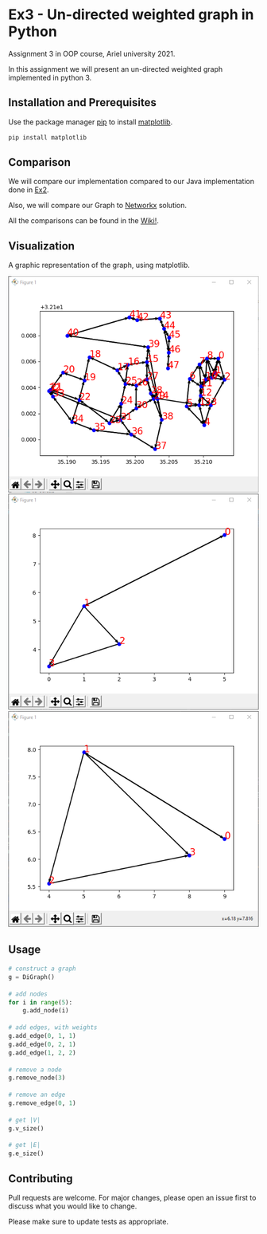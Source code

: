 # Ex3 - Un-directed weighted graph in Python

Assignment 3 in OOP course, Ariel university 2021.

In this assignment we will present an un-directed weighted graph implemented
in python 3.


## Installation and Prerequisites

Use the package manager [pip](https://pip.pypa.io/en/stable/) to install [matplotlib](https://matplotlib.org/3.1.1/index.html).

```bash
pip install matplotlib
```

## Comparison

We will compare our implementation compared to our Java implementation done in [Ex2](https://github.com/SeanPeer/Ex2-Pokemon1).

Also, we will compare our Graph to [Networkx](https://networkx.org/documentation/latest/) solution.

All the comparisons can be found in the [Wiki!](https://github.com/SeanPeer/Ex3_OOP/wiki).

## Visualization

A graphic representation of the graph, using matplotlib.

![picture](images/python_9LCk7aOCv2.png)
![picture](images/python_j5jMqdhZIB.png)
![picture](images/python_Qp2VPSNB93.png)

## Usage

```python
# construct a graph
g = DiGraph()

# add nodes
for i in range(5):
    g.add_node(i)

# add edges, with weights
g.add_edge(0, 1, 1)
g.add_edge(0, 2, 1)
g.add_edge(1, 2, 2)

# remove a node
g.remove_node(3)

# remove an edge
g.remove_edge(0, 1)

# get |V|
g.v_size()

# get |E|
g.e_size()

```

## Contributing
Pull requests are welcome. For major changes, please open an issue first to discuss what you would like to change.

Please make sure to update tests as appropriate.

